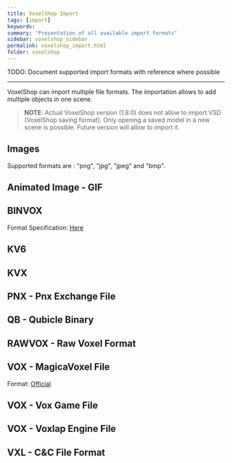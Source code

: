 ```yaml
---
title: VoxelShop Import
tags: [import]
keywords:
summary: "Presentation of all available import formats"
sidebar: voxelshop_sidebar
permalink: voxelshop_import.html
folder: voxelshop
---
```


TODO: Document supported import formats with reference where possible

---

VoxelShop can import multiple file formats. The importation allows to add multiple objects in one scene.

> **NOTE**: Actual VoxelShop version (1.8.0) does not allow to import VSD (VoxelShop saving format). Only opening a saved model in a new scene is possible. Future version will allow to import it.

## Images
Supported formats are : "png", "jpg", "jpeg" and "bmp".

## Animated Image - GIF

## BINVOX
Format Specification: [Here](http://www.patrickmin.com/binvox/binvox.html)

## KV6

## KVX

## PNX - Pnx Exchange File

## QB - Qubicle Binary

## RAWVOX - Raw Voxel Format

## VOX - MagicaVoxel File
Format: [Official](https://github.com/ephtracy/voxel-model/blob/master/MagicaVoxel-file-format-vox.txt)

## VOX - Vox Game File

## VOX - Voxlap Engine File

## VXL - C&C File Format


